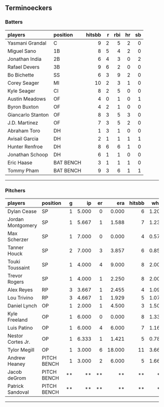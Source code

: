## Terminoeckers

### Batters

 
|players           |position  | hitsbb|  r| rbi| hr| sb| 
|:-----------------|:---------|------:|--:|---:|--:|--:| 
|Yasmani Grandal   |C         |      9|  2|   5|  2|  0| 
|Miguel Sano       |1B        |      8|  5|   4|  2|  0| 
|Jonathan India    |2B        |      6|  4|   3|  0|  2| 
|Rafael Devers     |3B        |      9|  6|   2|  0|  0| 
|Bo Bichette       |SS        |      6|  3|   9|  2|  0| 
|Corey Seager      |MI        |     10|  2|   3|  1|  0| 
|Kyle Seager       |CI        |      8|  2|   5|  0|  0| 
|Austin Meadows    |OF        |      4|  0|   1|  0|  1| 
|Byron Buxton      |OF        |      4|  2|   1|  0|  0| 
|Giancarlo Stanton |OF        |      8|  3|   5|  3|  0| 
|J.D. Martinez     |OF        |      7|  3|   5|  2|  0| 
|Abraham Toro      |DH        |      1|  3|   1|  0|  0| 
|Avisail Garcia    |DH        |      2|  1|   1|  1|  1| 
|Hunter Renfroe    |DH        |      8|  6|   6|  1|  0| 
|Jonathan Schoop   |DH        |      6|  1|   1|  0|  0| 
|Eric Haase        |BAT BENCH |      3|  1|   1|  1|  0| 
|Tommy Pham        |BAT BENCH |      9|  3|   6|  1|  1| 


* * *

### Pitchers

 
|players           |position    |  g|    ip| er|    era| hitsbb|  whip| so|  w| sv| 
|:-----------------|:-----------|--:|-----:|--:|------:|------:|-----:|--:|--:|--:| 
|Dylan Cease       |SP          |  1| 5.000|  0|  0.000|      6| 1.200| 10|  1|  0| 
|Jordan Montgomery |SP          |  1| 5.667|  1|  1.588|      7| 1.235| 12|  0|  0| 
|Max Scherzer      |SP          |  1| 7.000|  0|  0.000|      4| 0.571|  7|  1|  0| 
|Tanner Houck      |SP          |  2| 7.000|  3|  3.857|      6| 0.857| 10|  1|  0| 
|Touki Toussaint   |SP          |  1| 4.000|  4|  9.000|      8| 2.000|  5|  0|  0| 
|Trevor Rogers     |SP          |  1| 4.000|  1|  2.250|      8| 2.000|  3|  0|  0| 
|Alex Reyes        |RP          |  3| 3.667|  1|  2.455|      4| 1.091|  3|  2|  0| 
|Lou Trivino       |RP          |  3| 4.667|  1|  1.929|      5| 1.071|  7|  1|  0| 
|Daniel Lynch      |OP          |  1| 2.000|  1|  4.500|      3| 1.500|  1|  0|  0| 
|Kyle Freeland     |OP          |  1| 6.000|  0|  0.000|      8| 1.333|  7|  1|  0| 
|Luis Patino       |OP          |  1| 6.000|  4|  6.000|      7| 1.167|  4|  0|  0| 
|Nestor Cortes Jr. |OP          |  1| 6.333|  1|  1.421|      5| 0.789| 11|  0|  0| 
|Tylor Megill      |OP          |  1| 3.000|  6| 18.000|     11| 3.667|  3|  0|  0| 
|Andrew Heaney     |PITCH BENCH |  1| 3.000|  2|  6.000|      5| 1.667|  4|  0|  0| 
|Jacob deGrom      |PITCH BENCH | **|    **| **|     **|     **|    **| **| **| **| 
|Patrick Sandoval  |PITCH BENCH | **|    **| **|     **|     **|    **| **| **| **| 


* * *


